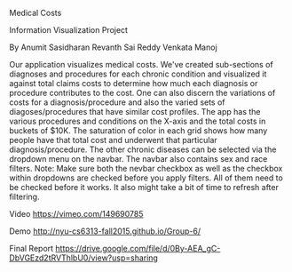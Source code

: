 Medical Costs

Information Visualization Project

By
Anumit Sasidharan
Revanth Sai Reddy
Venkata Manoj



Our application visualizes medical costs. We've created sub-sections of diagnoses and procedures for each chronic condition and visualized it against total claims costs to determine how much each diagnosis or procedure contributes to the cost. One can also discern the variations of costs for a diagnosis/procedure and also the varied sets of diagoses/procedures that have similar cost profiles.
The app has the various procedures and conditions on the X-axis and the total costs in buckets of $10K. The saturation of color in each grid shows how many people have that total cost and underwent that particular diagnosis/procedure. The other chronic diseases can be selected via the dropdown menu on the navbar. The navbar also contains sex and race filters.
Note: Make sure both the nevbar checkbox as well as the checkbox within dropdowns are checked before you apply filters. All of them need to be checked before it works. It also might take a bit of time to refresh after filtering.

Video
https://vimeo.com/149690785

Demo
http://nyu-cs6313-fall2015.github.io/Group-6/

Final Report
https://drive.google.com/file/d/0By-AEA_gC-DbVGEzd2tRVThlbU0/view?usp=sharing
